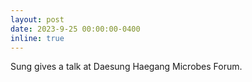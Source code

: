 ```yaml
---
layout: post
date: 2023-9-25 00:00:00-0400
inline: true
---
```


Sung gives a talk at Daesung Haegang Microbes Forum.